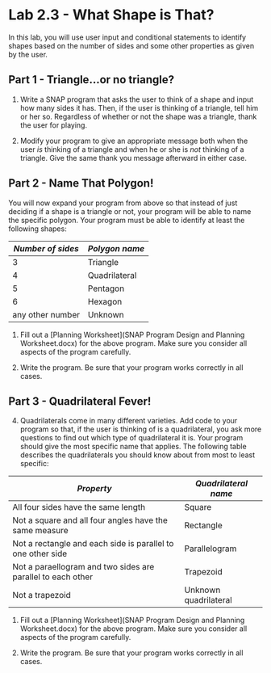 # Lab 2.3 - What Shape is That?
In this lab, you will use user input and conditional statements to identify shapes based on the number of sides and some other properties as given by the user.

## Part 1 - Triangle...or no triangle?
1. Write a SNAP program that asks the user to think of a shape and input how many sides it has.  Then, if the user is thinking of a triangle, tell him or her so.  Regardless of whether or not the shape was a triangle, thank the user for playing.

2. Modify your program to give an appropriate message both when the user _is_ thinking of a triangle and when he or she is _not_ thinking of a triangle.  Give the same thank you message afterward in either case.


## Part 2 - Name That Polygon!
You will now expand your program from above so that instead of just deciding if a shape is a triangle or not, your program will be able to name the specific polygon.  Your program must be able to identify at least the following shapes:  

| _Number of sides_ | _Polygon name_ |
|--|--|
| 3 | Triangle |
| 4 | Quadrilateral |
| 5 | Pentagon |
| 6 | Hexagon | 
| any other number | Unknown |

1. Fill out a [Planning Worksheet](SNAP Program Design and Planning Worksheet.docx) for the above program.  Make sure you consider all aspects of the program carefully.

2. Write the program.  Be sure that your program works correctly in all cases.


## Part 3 - Quadrilateral Fever!

4. Quadrilaterals come in many different varieties.  Add code to your program so that, if the user is thinking of is a quadrilateral, you ask more questions to find out which type of quadrilateral it is.  Your program should give the most specific name that applies.  The following table describes the quadrilaterals you should know about from most to least specific:

| _Property_ | _Quadrilateral name_ |
|--|--|
|All four sides have the same length| Square|
|Not a square and all four angles have the same measure| Rectangle|
|Not a rectangle and each side is parallel to one other side| Parallelogram|
|Not a paraellogram and two sides are parallel to each other| Trapezoid|
|Not a trapezoid|Unknown quadrilateral|

1. Fill out a [Planning Worksheet](SNAP Program Design and Planning Worksheet.docx) for the above program.  Make sure you consider all aspects of the program carefully.

2. Write the program.  Be sure that your program works correctly in all cases.
